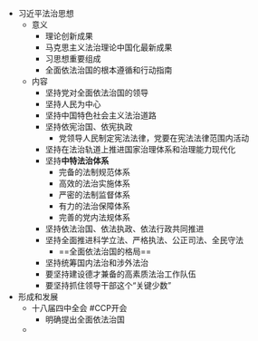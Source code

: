 - 习近平法治思想
	- 意义
		- 理论创新成果
		- 马克思主义法治理论中国化最新成果
		- 习思想重要组成
		- 全面依法治国的根本遵循和行动指南
	- 内容
		- 坚持党对全面依法治国的领导
		- 坚持人民为中心
		- 坚持中国特色社会主义法治道路
		- 坚持依宪治国、依宪执政
			- 党领导人民制定宪法法律，党要在宪法法律范围内活动
		- 坚持在法治轨道上推进国家治理体系和治理能力现代化
		- 坚持**中特法治体系**
			- 完备的法制规范体系
			- 高效的法治实施体系
			- 严密的法制监督体系
			- 有力的法治保障体系
			- 完善的党内法规体系
		- 坚持依法治国、依法执政、依法行政共同推进
		- 坚持全面推进科学立法、严格执法、公正司法、全民守法
			- ==全面依法治国的格局==
		- 坚持统筹国内法治和涉外法治
		- 要坚持建设德才兼备的高素质法治工作队伍
		- 要坚持抓住领导干部这个“关键少数”
- 形成和发展
	- 十八届四中全会 #CCP开会
		- 明确提出全面依法治国
	-